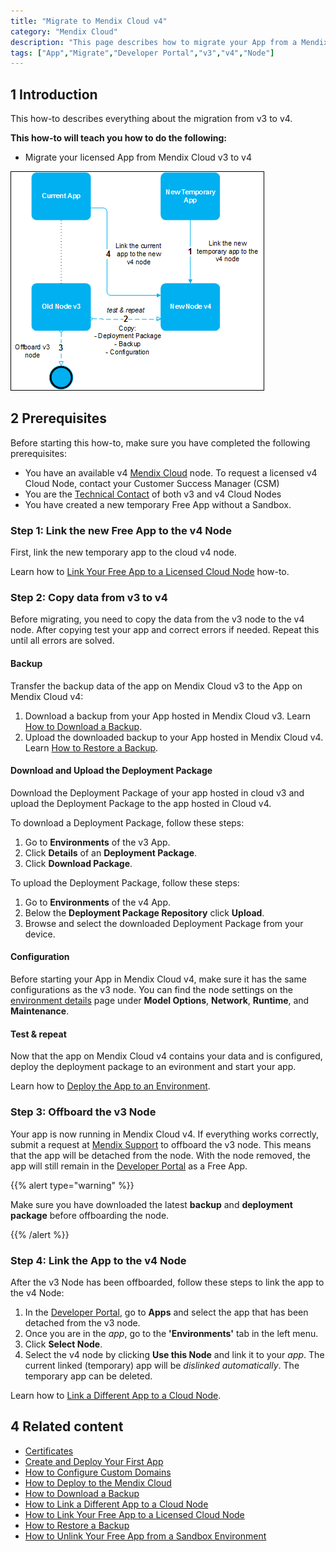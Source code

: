 ```yaml
---
title: "Migrate to Mendix Cloud v4"
category: "Mendix Cloud"
description: "This page describes how to migrate your App from a Mendix Cloud v3 node to a Mendix Cloud v4 node."
tags: ["App","Migrate","Developer Portal","v3","v4","Node"]
---
```


## 1 Introduction

This how-to describes everything about the migration from v3 to v4.

**This how-to will teach you how to do the following:**

*   Migrate your licensed App from Mendix Cloud v3 to v4

  ![](attachments/v4/migratev4.png)

## 2 Prerequisites

Before starting this how-to, make sure you have completed the following prerequisites:

*  You have an available v4 [Mendix Cloud](/deployment/mendixcloud) node. To request a licensed v4 Cloud Node, contact your Customer Success Manager (CSM)
*  You are the [Technical Contact](/developerportal/general/technical-contact) of both v3 and v4 Cloud Nodes
* You have created a new temporary Free App without a Sandbox. 

### Step 1: Link the new Free App to the v4 Node

First, link the new temporary app to the cloud v4 node.

Learn how to [Link Your Free App to a Licensed Cloud Node](/developerportal/howto/how-to-link-app-to-node) how-to.

### Step 2: Copy data from v3 to v4

Before migrating, you need to copy the data from the v3 node to the v4 node. After copying test your app and correct errors if needed. Repeat this until all errors are solved.

#### Backup

Transfer the backup data of the app on Mendix Cloud v3 to the App on Mendix Cloud v4:

1. Download a backup from your App hosted in Mendix Cloud v3. 
Learn [How to Download a Backup](/developerportal/howto/how-to-download-a-backup).
2. Upload the downloaded backup to your App hosted in Mendix Cloud v4. 
Learn [How to Restore a Backup](/developerportal/howto/how-to-restore-a-backup).

#### Download and Upload the Deployment Package

Download the Deployment Package of your app hosted in cloud v3 and upload the Deployment Package to the app hosted in Cloud v4.

To download a Deployment Package, follow these steps:

1. Go to **Environments** of the v3 App.
2. Click **Details** of an **Deployment Package**.
3. Click **Download Package**.

To upload the Deployment Package, follow these steps:

1. Go to **Environments** of the v4 App.
2. Below the **Deployment Package Repository** click **Upload**.
3. Browse and select the downloaded Deployment Package from your device.

#### Configuration

Before starting your App in Mendix Cloud v4, make sure it has the same configurations as the v3 node. You can find the node settings on the [environment details](/developerportal/deploy/environments-details) page under **Model Options**, **Network**, **Runtime**, and **Maintenance**.

#### Test & repeat

Now that the app on Mendix Cloud v4 contains your data and is configured, deploy the deployment package to an evironment and start your app.

Learn how to [Deploy the App to an Environment](/developerportal/howto/deploying-to-the-cloud#4-deploy-the-app-to-an-environment).

### Step 3: Offboard the v3 Node

Your app is now running in Mendix Cloud v4. If everything works correctly, submit a request at [Mendix Support](https://support.mendix.com) to offboard the v3 node. This means that the app will be detached from the node. 
With the node removed, the app will still remain in the [Developer Portal](http://home.mendix.com) as a Free App.

{{% alert type="warning" %}}

Make sure you have downloaded the latest **backup** and **deployment package** before offboarding the node.

{{% /alert %}}

### Step 4: Link the App to the v4 Node

After the v3 Node has been offboarded, follow these steps to link the app to the v4 Node:

1.  In the [Developer Portal](http://home.mendix.com), go to **Apps** and select the app that has been detached from the v3 node.
2.  Once you are in the *app*, go to the **'Environments'** tab in the left menu.
3.  Click **Select Node**.
4.  Select the v4 node by clicking **Use this Node** and link it to your *app*. The current linked (temporary) app will be *dislinked automatically*. The temporary app can be deleted.

Learn how to [Link a Different App to a Cloud Node](/developerportal/howto/how-to-link-a-different-app-to-a-node).

## 4 Related content

*   [Certificates](/deployment/mendixcloud/certificates)
*   [Create and Deploy Your First App](/howto/modeling-basics/create-and-deploy-your-first-app)
*   [How to Configure Custom Domains](/developerportal/howto/custom-domains)
*   [How to Deploy to the Mendix Cloud](/developerportal/howto/deploying-to-the-cloud)
*   [How to Download a Backup](/developerportal/howto/how-to-download-a-backup)
*   [How to Link a Different App to a Cloud Node](/developerportal/howto/how-to-link-a-different-app-to-a-node)
*   [How to Link Your Free App to a Licensed Cloud Node](/developerportal/howto/how-to-link-app-to-node)
*   [How to Restore a Backup](/developerportal/howto/how-to-restore-a-backup)
*   [How to Unlink Your Free App from a Sandbox Environment](/developerportal/howto/how-to-unlink-sandbox)
